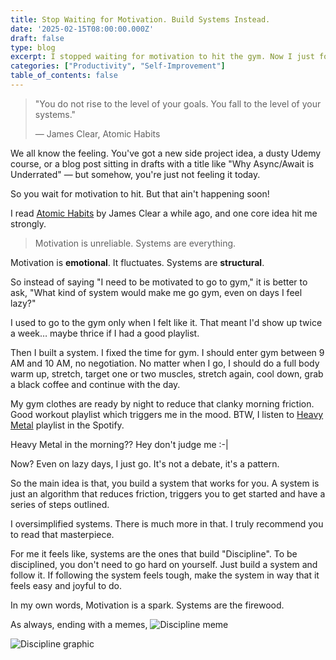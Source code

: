```yaml
---
title: Stop Waiting for Motivation. Build Systems Instead.
date: '2025-02-15T08:00:00.000Z'
draft: false
type: blog
excerpt: I stopped waiting for motivation to hit the gym. Now I just follow a system. No hype, no debate, just results. 💪
categories: ["Productivity", "Self-Improvement"]
table_of_contents: false
---
```


>"You do not rise to the level of your goals. You fall to the level of your systems."
> 
> — James Clear, Atomic Habits

We all know the feeling. You've got a new side project idea, a dusty Udemy course, or a blog post sitting in drafts with a title like "Why Async/Await is Underrated" — but somehow, you're just not feeling it today.

So you wait for motivation to hit. But that ain't happening soon!

I read [Atomic Habits](https://jamesclear.com/atomic-habits) by James Clear a while ago, and one core idea hit me strongly.

> Motivation is unreliable. Systems are everything.

Motivation is **emotional**. It fluctuates. Systems are **structural**.

So instead of saying "I need to be motivated to go to gym," it is better to ask, "What kind of system would make me go gym, even on days I feel lazy?"


I used to go to the gym only when I felt like it. That meant I'd show up twice a week… maybe thrice if I had a good playlist.

Then I built a system. I fixed the time for gym. I should enter gym between 9 AM and 10 AM, no negotiation. No matter when I go, I should do a full body warm up, stretch, target one or two muscles, stretch again, cool down, grab a black coffee and continue with the day.

My gym clothes are ready by night to reduce that clanky morning friction. Good workout playlist which triggers me in the mood. BTW, I listen to [Heavy Metal](https://open.spotify.com/playlist/37i9dQZF1DX9qNs32fujYe?si=a835b52a007d491b) playlist in the Spotify.

Heavy Metal in the morning?? Hey don't judge me :-|

Now? Even on lazy days, I just go. It's not a debate, it's a pattern.

So the main idea is that, you build a system that works for you. A system is just an algorithm that reduces friction, triggers you to get started and have a series of steps outlined.

I oversimplified systems. There is much more in that. I truly recommend you to read that masterpiece.

For me it feels like, systems are the ones that build "Discipline". To be disciplined, you don't need to go hard on yourself. Just build a system and follow it. If following the system feels tough, make the system in way that it feels easy and joyful to do.

In my own words,
Motivation is a spark.
Systems are the firewood.

As always, ending with a memes,
![Discipline meme](https://images3.memedroid.com/images/UPLOADED734/67518feb8e619.webp)

![Discipline graphic](https://images3.memedroid.com/images/UPLOADED422/6749b395613a9.webp)